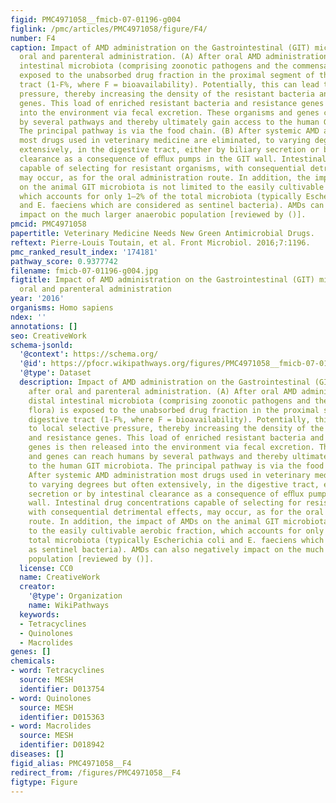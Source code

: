 ```yaml
---
figid: PMC4971058__fmicb-07-01196-g004
figlink: /pmc/articles/PMC4971058/figure/F4/
number: F4
caption: Impact of AMD administration on the Gastrointestinal (GIT) microbiota after
  oral and parenteral administration. (A) After oral AMD administration, the distal
  intestinal microbiota (comprising zoonotic pathogens and the commensal flora) is
  exposed to the unabsorbed drug fraction in the proximal segment of the digestive
  tract (1-F%, where F = bioavailability). Potentially, this can lead to local selective
  pressure, thereby increasing the density of the resistant bacteria and resistance
  genes. This load of enriched resistant bacteria and resistance genes is then released
  into the environment via fecal excretion. These organisms and genes can reach humans
  by several pathways and thereby ultimately gain access to the human GIT microbiota.
  The principal pathway is via the food chain. (B) After systemic AMD administration
  most drugs used in veterinary medicine are eliminated, to varying degrees but often
  extensively, in the digestive tract, either by biliary secretion or by intestinal
  clearance as a consequence of eﬄux pumps in the GIT wall. Intestinal drug concentrations
  capable of selecting for resistant organisms, with consequential detrimental effects,
  may occur, as for the oral administration route. In addition, the impact of AMDs
  on the animal GIT microbiota is not limited to the easily cultivable aerobic fraction,
  which accounts for only 1–2% of the total microbiota (typically Escherichia coli
  and E. faeciens which are considered as sentinel bacteria). AMDs can also negatively
  impact on the much larger anaerobic population [reviewed by ()].
pmcid: PMC4971058
papertitle: Veterinary Medicine Needs New Green Antimicrobial Drugs.
reftext: Pierre-Louis Toutain, et al. Front Microbiol. 2016;7:1196.
pmc_ranked_result_index: '174181'
pathway_score: 0.9377742
filename: fmicb-07-01196-g004.jpg
figtitle: Impact of AMD administration on the Gastrointestinal (GIT) microbiota after
  oral and parenteral administration
year: '2016'
organisms: Homo sapiens
ndex: ''
annotations: []
seo: CreativeWork
schema-jsonld:
  '@context': https://schema.org/
  '@id': https://pfocr.wikipathways.org/figures/PMC4971058__fmicb-07-01196-g004.html
  '@type': Dataset
  description: Impact of AMD administration on the Gastrointestinal (GIT) microbiota
    after oral and parenteral administration. (A) After oral AMD administration, the
    distal intestinal microbiota (comprising zoonotic pathogens and the commensal
    flora) is exposed to the unabsorbed drug fraction in the proximal segment of the
    digestive tract (1-F%, where F = bioavailability). Potentially, this can lead
    to local selective pressure, thereby increasing the density of the resistant bacteria
    and resistance genes. This load of enriched resistant bacteria and resistance
    genes is then released into the environment via fecal excretion. These organisms
    and genes can reach humans by several pathways and thereby ultimately gain access
    to the human GIT microbiota. The principal pathway is via the food chain. (B)
    After systemic AMD administration most drugs used in veterinary medicine are eliminated,
    to varying degrees but often extensively, in the digestive tract, either by biliary
    secretion or by intestinal clearance as a consequence of eﬄux pumps in the GIT
    wall. Intestinal drug concentrations capable of selecting for resistant organisms,
    with consequential detrimental effects, may occur, as for the oral administration
    route. In addition, the impact of AMDs on the animal GIT microbiota is not limited
    to the easily cultivable aerobic fraction, which accounts for only 1–2% of the
    total microbiota (typically Escherichia coli and E. faeciens which are considered
    as sentinel bacteria). AMDs can also negatively impact on the much larger anaerobic
    population [reviewed by ()].
  license: CC0
  name: CreativeWork
  creator:
    '@type': Organization
    name: WikiPathways
  keywords:
  - Tetracyclines
  - Quinolones
  - Macrolides
genes: []
chemicals:
- word: Tetracyclines
  source: MESH
  identifier: D013754
- word: Quinolones
  source: MESH
  identifier: D015363
- word: Macrolides
  source: MESH
  identifier: D018942
diseases: []
figid_alias: PMC4971058__F4
redirect_from: /figures/PMC4971058__F4
figtype: Figure
---
```

